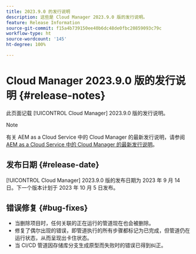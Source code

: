 ```yaml
---
title: 2023.9.0 的发行说明
description: 这些是 Cloud Manager 2023.9.0 版的发行说明。
feature: Release Information
source-git-commit: f15a4b739150ee40b6dc48de0fbc20859093c79c
workflow-type: ht
source-wordcount: '145'
ht-degree: 100%

---
```



# Cloud Manager 2023.9.0 版的发行说明 {#release-notes}

此页面记载 [!UICONTROL Cloud Manager] 2023.9.0 版的发行说明。

>[!NOTE]
>
>有关 AEM as a Cloud Service 中的 Cloud Manager 的最新发行说明，请参阅 [AEM as a Cloud Service 中的 Cloud Manager 的最新发行说明](https://experienceleague.adobe.com/docs/experience-manager-cloud-service/content/implementing/using-cloud-manager/release-notes-cloud-manager/release-notes-cm-current.html)。

## 发布日期 {#release-date}

[!UICONTROL Cloud Manager] 2023.9.0 版的发布日期为 2023 年 9 月 14 日。下一个版本计划于 2023 年 10 月 5 日发布。

## 错误修复 {#bug-fixes}

* 当删除项目时，任何关联的正在运行的管道现在也会被删除。
* 修复了偶尔出现的错误，即管道执行的所有步骤都标记为已完成，但管道仍在运行状态，从而呈现出卡住状态。
* 当 CI/CD 管道因存储库分支生成原型而失败时的错误已得到纠正。
